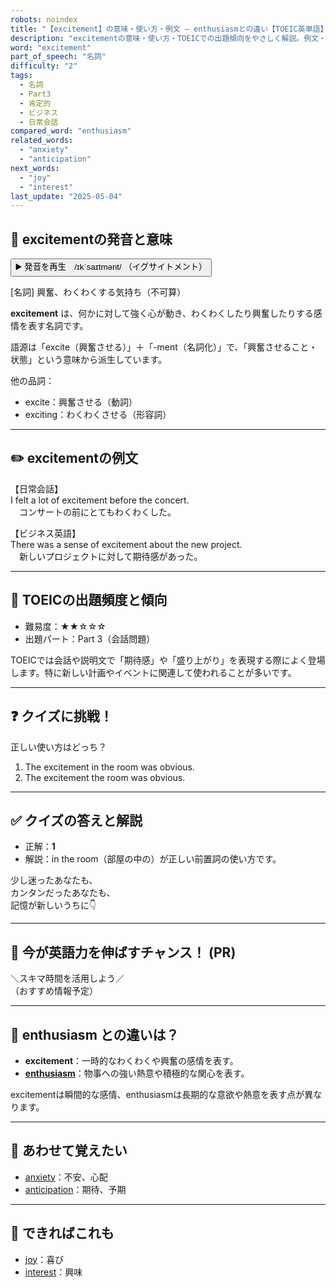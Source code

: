 ```yaml
---
robots: noindex
title: "【excitement】の意味・使い方・例文 ― enthusiasmとの違い【TOEIC英単語】"
description: "excitementの意味・使い方・TOEICでの出題傾向をやさしく解説。例文・クイズ付きでenthusiasmとの違いもわかりやすく学べます。"
word: "excitement"
part_of_speech: "名詞"
difficulty: "2"
tags:
  - 名詞
  - Part3
  - 肯定的
  - ビジネス
  - 日常会話
compared_word: "enthusiasm"
related_words:
  - "anxiety"
  - "anticipation"
next_words:
  - "joy"
  - "interest"
last_update: "2025-05-04"
---
```


## 🔰 excitementの発音と意味

<button class="play-audio" onclick="playTTS('excitement')">
  <span class="play-audio-main">
    ▶️ 発音を再生　/ɪkˈsaɪtmənt/
  </span>
  <span class="play-audio-sub">
    （イグサイトメント）
  </span>
</button>

[名詞] 興奮、わくわくする気持ち（不可算）

**excitement** は、何かに対して強く心が動き、わくわくしたり興奮したりする感情を表す名詞です。

語源は「excite（興奮させる）」＋「-ment（名詞化）」で、「興奮させること・状態」という意味から派生しています。

他の品詞：  
- excite：興奮させる（動詞）
- exciting：わくわくさせる（形容詞）

---

## ✏️ excitementの例文

【日常会話】  
I felt a lot of excitement before the concert.  
　コンサートの前にとてもわくわくした。

【ビジネス英語】  
There was a sense of excitement about the new project.  
　新しいプロジェクトに対して期待感があった。

---

## 🎯 TOEICの出題頻度と傾向

- 難易度：★★☆☆☆
- 出題パート：Part 3（会話問題）

TOEICでは会話や説明文で「期待感」や「盛り上がり」を表現する際によく登場します。特に新しい計画やイベントに関連して使われることが多いです。

---

## ❓ クイズに挑戦！

正しい使い方はどっち？

1. The excitement in the room was obvious.  
2. The excitement the room was obvious.

---

## ✅ クイズの答えと解説

- 正解：**1**
- 解説：in the room（部屋の中の）が正しい前置詞の使い方です。

少し迷ったあなたも、  
カンタンだったあなたも、  
記憶が新しいうちに👇️

---

## 🚀 今が英語力を伸ばすチャンス！ (PR)

<div class="info-center">
＼スキマ時間を活用しよう／<br>  
（おすすめ情報予定）
</div>

---

## 🤔  enthusiasm との違いは？

- **excitement**：一時的なわくわくや興奮の感情を表す。
- **[enthusiasm](/enthusiasm)**：物事への強い熱意や積極的な関心を表す。

excitementは瞬間的な感情、enthusiasmは長期的な意欲や熱意を表す点が異なります。

---

## 🧩 あわせて覚えたい

- [anxiety](/anxiety)：不安、心配
- [anticipation](/anticipation)：期待、予期

---

## 📖 できればこれも

- [joy](/joy)：喜び
- [interest](/interest)：興味

<!-- cvid: aid45_bid06 -->
